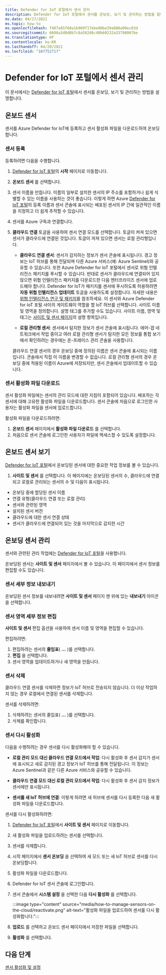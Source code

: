 ```yaml
---
title: Defender for IoT 포털에서 센서 관리
description: Defender for IoT 포털에서 센서를 온보딩, 보기 및 관리하는 방법을 알아봅니다.
ms.date: 04/17/2021
ms.topic: how-to
ms.openlocfilehash: f407a65f60a1b969f17ebe00be39a888a09ec83d
ms.sourcegitcommit: 6686a3d8d8b7c8a582d6c40b60232a33798067be
ms.translationtype: HT
ms.contentlocale: ko-KR
ms.lasthandoff: 04/20/2021
ms.locfileid: "107752717"
---
```

# <a name="manage-sensors-in-the-defender-for-iot-portal"></a>Defender for IoT 포털에서 센서 관리

이 문서에서는 [Defender for IoT 포털](https://portal.azure.com/#blade/Microsoft_Azure_IoT_Defender/IoTDefenderDashboard/Getting_Started)에서 센서를 온보딩, 보기 및 관리하는 방법을 설명합니다.

## <a name="onboard-sensors"></a>온보드 센서

센서를 Azure Defender for IoT에 등록하고 센서 활성화 파일을 다운로드하여 온보딩합니다.

### <a name="register-the-sensor"></a>센서 등록

등록하려면 다음을 수행합니다.

1. [Defender for IoT 포털](https://portal.azure.com/#blade/Microsoft_Azure_IoT_Defender/IoTDefenderDashboard/Getting_Started)의 **시작** 페이지로 이동합니다.
1. **온보드 센서** 를 선택합니다.
1. 센서 이름을 만듭니다. 이름의 일부로 설치한 센서의 IP 주소를 포함하거나 쉽게 식별할 수 있는 이름을 사용하는 것이 좋습니다. 이렇게 하면 Azure [Defender for IoT 포털](https://portal.azure.com/#blade/Microsoft_Azure_IoT_Defender/IoTDefenderDashboard/Getting_Started)의 등록 이름과 센서 콘솔에 표시되는 배포된 센서의 IP 간에 일관적인 이름을 지정하고 더 쉽게 추적할 수 있습니다.
1. 센서를 Azure 구독과 연결합니다.
1. **클라우드 연결** 토글을 사용하여 센서 연결 모드를 선택합니다. 토글이 켜져 있으면 센서가 클라우드에 연결된 것입니다. 토글이 꺼져 있으면 센서는 로컬 관리형입니다.

   - **클라우드 연결 센서**: 센서가 감지하는 정보가 센서 콘솔에 표시됩니다. 경고 정보는 IoT 허브를 통해 전달되며 다른 Azure 서비스(예: Azure Sentinel)와 공유할 수 있습니다. 또한 Azure Defender for IoT 포털에서 센서로 위협 인텔리전스 패키지를 푸시할 수 있습니다. 반대로 센서가 클라우드에 연결되어 있지 않으면 위협 인텔리전스 패키지를 다운로드한 다음 엔터프라이즈 센서에 업로드해야 합니다. Defender for IoT가 패키지를 센서에 푸시하도록 허용하려면 **자동 위협 인텔리전스 업데이트** 토글을 사용하도록 설정합니다. 자세한 내용은 [위협 인텔리전스 연구 및 패키지](how-to-work-with-threat-intelligence-packages.md)를 참조하세요.
   이 센서와 Azure Defender for IoT 포털 사이의 게이트웨이 역할을 할 IoT 허브를 선택합니다. 사이트 이름 및 영역을 정의합니다. 설명 태그를 추가할 수도 있습니다. 사이트 이름, 영역 및 태그는 [사이트 및 센서 페이지](#view-onboarded-sensors)의 설명 항목입니다.

   - **로컬 관리형 센서**: 센서에서 탐지한 정보가 센서 콘솔에 표시됩니다. 에어-갭 네트워크에서 작업 중이고 여러 로컬 관리형 센서가 탐지한 모든 정보를 통합 보기에서 확인하려는 경우에는 온-프레미스 관리 콘솔을 사용합니다.

   클라우드 연결 센서의 경우 온보딩 중에 정의된 이름은 센서 콘솔에 표시되는 이름입니다. 콘솔에서 직접 이 이름을 변경할 수 없습니다. 로컬 관리형 센서의 경우 온보딩 중에 적용된 이름이 Azure에 저장되지만, 센서 콘솔에서 업데이트할 수 있습니다.

### <a name="download-the-sensor-activation-file"></a>센서 활성화 파일 다운로드

센서 활성화 파일에는 센서의 관리 모드에 대한 지침이 포함되어 있습니다. 배포하는 각 센서에 대해 고유한 활성화 파일을 다운로드합니다. 센서 콘솔에 처음으로 로그인한 사용자는 활성화 파일을 센서에 업로드합니다.

활성화 파일을 다운로드하려면:

1. **온보드 센서** 페이지에서 **활성화 파일 다운로드** 를 선택합니다.
1. 처음으로 센서 콘솔에 로그인한 사용자가 파일에 액세스할 수 있도록 설정합니다.

## <a name="view-onboarded-sensors"></a>온보드 센서 보기

[Defender for IoT 포털](https://portal.azure.com/#blade/Microsoft_Azure_IoT_Defender/IoTDefenderDashboard/Getting_Started)에서 온보딩된 센서에 대한 중요한 작업 정보를 볼 수 있습니다.

1. **사이트 및 센서** 를 선택합니다. 이 페이지에는 온보딩된 센서의 수, 클라우드에 연결되고 로컬로 관리되는 센서의 수 및 다음이 표시됩니다.

- 온보딩 중에 할당된 센서 이름
- 연결 유형(클라우드 연결 또는 로컬 관리)
- 센서와 관련된 영역
- 설치된 센서 버전
- 클라우드에 대한 센서 연결 상태
- 센서가 클라우드에 연결되어 있는 것을 마지막으로 감지한 시간

## <a name="manage-onboarded-sensors"></a>온보딩 센서 관리

센서와 관련된 관리 작업에는 [Defender for IoT 포털](https://portal.azure.com/#blade/Microsoft_Azure_IoT_Defender/IoTDefenderDashboard/Getting_Started)을 사용합니다.

온보딩된 센서는 **사이트 및 센서** 페이지에서 볼 수 있습니다. 이 페이지에서 센서 정보를 편집할 수도 있습니다.

### <a name="export-sensor-details"></a>센서 세부 정보 내보내기

온보딩된 센서 정보를 내보내려면 **사이트 및 센서** 페이지 맨 위에 있는 **내보내기** 아이콘을 선택합니다.

### <a name="edit-sensor-zone-details"></a>센서 영역 세부 정보 편집

**사이트 및 센서** 편집 옵션을 사용하여 센서 이름 및 영역을 편집할 수 있습니다.

편집하려면:

1. 편집하려는 센서의 **줄임표**( **...** )를 선택합니다.
1. **편집** 을 선택합니다.
1. 센서 영역을 업데이트하거나 새 영역을 만듭니다.

### <a name="delete-a-sensor"></a>센서 삭제

클라우드 연결 센서를 삭제하면 정보가 IoT 허브로 전송되지 않습니다. 더 이상 작업하지 않는 경우 로컬에서 연결된 센서를 삭제합니다.

센서를 삭제하려면:

1. 삭제하려는 센서의 줄임표( **...** )를 선택합니다.
1. 삭제를 확인합니다.

### <a name="reactivate-a-sensor"></a>센서 다시 활성화 

다음을 수행하려는 경우 센서를 다시 활성화해야 할 수 있습니다.

- **로컬 관리 모드 대신 클라우드 연결 모드에서 작업**: 다시 활성화 후 센서 감지가 센서에 표시되고 새로 감지된 경고 정보가 IoT 허브를 통해 전달됩니다. 이 정보는 Azure Sentinel과 같은 다른 Azure 서비스와 공유할 수 있습니다.

- **클라우드 연결 모드 대신 로컬 관리 모드에서 작업**: 다시 활성화 후 센서 감지 정보가 센서에만 표시됩니다.

- **센서를 새 IoT 허브에 연결**: 이렇게 하려면 새 허브에 센서를 다시 등록한 다음 새 활성화 파일을 다운로드합니다.

센서를 다시 활성화하려면:

1. [Defender for IoT 포털](https://portal.azure.com/#blade/Microsoft_Azure_IoT_Defender/IoTDefenderDashboard/Getting_Started)에서 **사이트 및 센서** 페이지로 이동합니다.

2. 새 활성화 파일을 업로드하려는 센서를 선택합니다.

3. 센서를 삭제합니다.

4. 시작 페이지에서 **센서 온보딩** 을 선택하여 새 모드 또는 새 IoT 허브로 센서를 다시 온보딩합니다.

5. 활성화 파일을 다운로드합니다.

1. Defender for IoT 센서 콘솔에 로그인합니다.

7. 센서 콘솔에서 **시스템 설정** 을 선택한 다음 **다시 활성화** 를 선택합니다.

   :::image type="content" source="media/how-to-manage-sensors-on-the-cloud/reactivate.png" alt-text="활성화 파일을 업로드하여 센서를 다시 활성화합니다.":::

8. **업로드** 를 선택하고 온보드 센서 페이지에서 저장한 파일을 선택합니다.

9. **활성화** 를 선택합니다.

## <a name="next-steps"></a>다음 단계

[센서 활성화 및 설정](how-to-activate-and-set-up-your-sensor.md)
